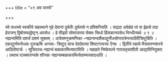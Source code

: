 +++
title = "०९ अव यत्स्वे"

+++

स्वे सधस्थे स्वकीये सहस्थाने गृहे देवानां दुर्मतीः दुर्मतयो न प्रविशन्त्विति । यद्यदा अवेक्षेहं त्वं वा ईक्षसे तदा हेराजन् द्विषोस्मद्द्वेष्टृन् अपसेध । हे मीढ्वो सोमरसस्य सेक्तः स्रिधो हिंसकानपसेध भिन्धीत्यर्थः ॥ ९ ॥नह्यन्यमिति दशर्चं दशमं सूक्तम् । अत्रेयमनुक्रमणिका –नह्यन्यन्दशैकद्यूर्नौधसोगायत्रेनत्यादैवीत्रिष्टुबिति । एकद्यूर्नामनोधसः पुत्रऋषिः अन्त्या- त्रिष्टुप् साच देवदेवत्या शिष्टागायत्र्यः ऎन्द्मः । द्वितीये पय्राये मैत्रावरुणशस्त्रे आदितोष्टर्चः । सूत्रितञ्च-नह्यन्यं बळाकरमित्यष्टाविति । महाव्रते निष्केवल्ये गायत्रतृचाशीतौ आद्याविनियुक्ता । तथाच पञ्चमारण्यके शौनकः नह्यन्यम्बळाकरमित्येताम्मत्यवदधाति ।